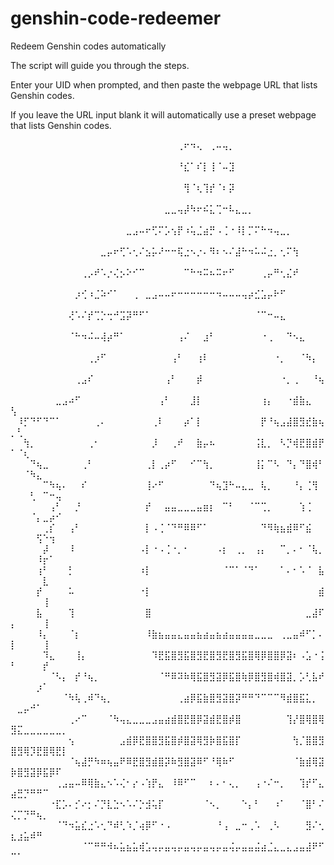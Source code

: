 # genshin-code-redeemer
Redeem Genshin codes automatically

The script will guide you through the steps.

Enter your UID when prompted, and then paste the webpage URL that lists Genshin codes.

If you leave the URL input blank it will automatically use a preset webpage that lists Genshin codes.


⠀⠀⠀⠀⠀⠀⠀⠀⠀⠀⠀⠀⠀⠀⠀⠀⠀⠀⠀⠀⠀⠀⠀⠀⠀⠀⢀⠖⠲⢄⠀⢀⠤⢤⡀⠀⠀⠀⠀⠀⠀⠀⠀⠀⠀⠀⠀⠀⠀⠀⠀⠀⠀⠀⠀⠀⠀⠀⠀⠀
⠀⠀⠀⠀⠀⠀⠀⠀⠀⠀⠀⠀⠀⠀⠀⠀⠀⠀⠀⠀⠀⠀⠀⠀⠀⠀⠘⣎⠁⠎⡇⢸⠈⠤⣹⠀⠀⠀⠀⠀⠀⠀⠀⠀⠀⠀⠀⠀⠀⠀⠀⠀⠀⠀⠀⠀⠀⠀⠀⠀
⠀⠀⠀⠀⠀⠀⠀⠀⠀⠀⠀⠀⠀⠀⠀⠀⠀⠀⠀⠀⠀⠀⠀⠀⠀⠀⠀⢻⠈⢆⢹⡞⠈⠆⡽⠀⠀⠀⠀⠀⠀⠀⠀⠀⠀⠀⠀⠀⠀⠀⠀⠀⠀⠀⠀⠀⠀⠀⠀⠀
⠀⠀⠀⠀⠀⠀⠀⠀⠀⠀⠀⠀⠀⠀⠀⠀⠀⠀⠀⠀⠀⠀⠀⠀⣀⣀⢤⡼⠳⠖⠮⣅⢉⠒⠧⣄⣀⡀⠀⠀⠀⠀⠀⠀⠀⠀⠀⠀⠀⠀⠀⠀⠀⠀⠀⠀⠀⠀⠀⠀
⠀⠀⠀⠀⠀⠀⠀⠀⠀⠀⠀⠀⠀⠀⠀⠀⠀⠀⣀⣠⠤⠖⢋⠍⡡⢢⡟⠰⢥⣈⣴⡛⠠⢈⠐⠸⡇⡉⠍⠓⠲⢤⣀⡀⠀⠀⠀⠀⠀⠀⠀⠀⠀⠀⠀⠀⠀⠀⠀⠀
⠀⠀⠀⠀⠀⠀⠀⠀⠀⠀⠀⠀⠀⠀⣀⡤⠖⢋⠡⢂⠌⣢⡥⠜⠒⠒⢯⣐⠢⡐⠄⠻⠆⠢⠌⣼⠓⠲⠥⠬⣐⡀⢂⠍⢳⠀⠀⠀⠀⠀⠀⠀⠀⠀⠀⠀⠀⠀⠀⠀
⠀⠀⠀⠀⠀⠀⠀⠀⠀⠀⠀⢀⡠⠞⠡⡐⢌⡢⠕⠊⠉⠀⠀⠀⠀⠀⠀⠉⠓⠲⠭⠦⠭⠖⠋⠀⠀⠀⠀⢀⡤⠛⢂⣌⠞⠀⠀⠀⠀⠀⠀⠀⠀⠀⠀⠀⠀⠀⠀⠀
⠀⠀⠀⠀⠀⠀⠀⠀⠀⠀⡰⢊⠰⣈⠵⠊⠁⠀⠀⢀⠀⣀⣠⠤⠤⠖⠒⠒⠒⠒⠒⠒⠲⠤⠤⠤⢤⡴⣊⣡⡤⠗⠋⠀⠀⠀⠀⠀⠀⠀⠀⠀⠀⠀⠀⠀⠀⠀⠀⠀
⠀⠀⠀⠀⠀⠀⠀⠀⠀⢜⠡⠌⡞⢉⡑⢒⠚⣩⡽⠛⠋⠁⠀⠀⠀⠀⠀⠀⠀⠀⠀⠀⠀⠀⠀⠀⠀⠀⠈⠉⠒⠤⣄⠀⠀⠀⠀⠀⠀⠀⠀⠀⠀⠀⠀⠀⠀⠀⠀⠀
⠀⠀⠀⠀⠀⠀⠀⠀⠀⠈⠓⠲⠬⠤⢼⡴⠛⠁⠀⠀⠀⠀⠀⠀⠀⠀⢠⠌⠀⠀⣰⠃⠀⠀⠀⠀⠀⠀⠀⠐⢀⠀⠀⠙⠢⣄⠀⠀⠀⠀⠀⠀⠀⠀⠀⠀⠀⠀⠀⠀
⠀⠀⠀⠀⠀⠀⠀⠀⠀⠀⠀⠀⢀⡰⠋⠀⠀⠀⠀⠀⠀⠀⠀⠀⠀⢠⠃⠀⠀⢰⠇⠀⠀⠀⠀⠀⠀⠀⠀⠀⠀⠐⡀⠀⠀⠈⠳⡄⠀⠀⠀⠀⠀⠀⠀⠀⠀⠀⠀⠀
⠀⠀⠀⠀⠀⠀⠀⠀⠀⠀⢀⣠⠎⠀⠀⠀⠀⠀⠀⠀⠀⠀⠀⠀⢠⠃⠀⠀⠀⡾⠀⠀⠀⠀⠀⠀⠀⠀⠀⠀⠀⠀⠐⡀⢀⠀⠀⠘⢦⠀⠀⠀⠀⠀⠀⠀⠀⠀⠀⠀
⠀⠀⠀⠀⠀⠀⠀⣀⣠⠴⠋⠀⠀⠀⠀⠀⠀⠀⠀⠀⠀⠀⠀⢠⠃⠀⠀⠀⣸⡇⠀⠀⠀⠀⠀⠀⠀⠀⠀⢰⡄⠀⠀⠐⣾⣷⣄⠀⠀⢣⠀⠀⠀⠀⠀⠀⠀⠀⠀⠀
⠀⠸⡋⠙⠋⠙⠉⠁⠀⠀⠀⠀⠀⢀⠄⠀⠀⠀⠀⠀⠀⠀⢀⠇⠀⠀⠀⡴⠁⡇⠀⠀⠀⠀⠀⠀⠀⠀⠀⡟⠘⢦⣠⣼⣿⣻⣞⣷⢦⡀⢃⠀⠀⠀⠀⠀⠀⠀⠀⠀
⠀⠀⢳⡀⠀⠀⠀⠀⠀⠀⠀⠀⢀⠂⠀⠀⠀⠀⠀⠀⠀⠀⡸⠀⠀⢀⠞⠀⠀⣷⡤⠦⠀⠀⠀⠀⠀⠀⢨⣇⡀⠀⠣⡙⢾⣟⣿⣾⡟⠁⠈⢆⠀⠀⠀⠀⠀⠀⠀⠀
⠀⠀⠀⠙⢦⣀⠀⠀⠀⠀⠀⢀⠃⠀⠀⠀⠀⠀⠀⠀⠀⢀⡇⢀⡴⠋⠀⠀⠊⠉⢳⡀⠀⠀⠀⠀⠀⠀⢸⡅⠉⠣⠀⠙⡄⠙⣿⢾⠃⠀⠀⠈⠳⣄⠀⠀⠀⠀⠀⠀
⠀⠀⠀⠀⠀⠉⠳⢦⠄⠀⠀⠎⠀⠀⠀⠀⠀⠀⠀⠀⠀⢸⠔⠋⠀⠀⠀⠀⠀⠀⠀⠙⢦⣹⠓⠤⣄⣀⠀⢧⡀⠀⠀⠀⠘⡄⢈⢻⠀⠀⠀⠀⢃⠀⠉⠒⢤⠀⠀⠀
⠀⠀⠀⠀⠀⠀⢠⠃⠀⠀⡘⠀⠀⠀⠀⠀⠀⠀⠀⠀⠀⡞⠀⠀⣤⣤⣀⣀⣀⣤⣶⡆⠀⠉⠃⠀⠀⠈⠉⢉⡀⠀⠀⠀⠀⢱⢈⠀⠀⠀⠀⠀⠈⡄⣀⡴⠊⠀⠀⠀
⠀⠀⠀⠀⠀⢀⡎⠀⠀⢠⠃⠀⠀⠀⠀⠀⠀⠀⠀⠀⠀⡇⠠⢈⠈⠙⠛⠿⠿⠋⠁⠀⠀⠀⠀⠀⠀⠀⠀⠙⠻⢷⣦⣾⠿⠋⣮⠀⠀⠀⠀⠀⠀⢫⠑⢲⠀⠀⠀⠀
⠀⠀⠀⠀⠀⡼⠀⠀⠀⠸⠀⠀⠀⠀⠀⠀⠀⠀⠀⠀⠠⡇⠐⠠⢈⠐⡀⠂⠀⠀⠀⠀⠠⡆⠀⢀⡀⠀⢠⡄⠀⠀⠉⡀⠄⠂⠈⢧⡀⠀⠀⠀⠀⠸⡖⠁⠀⠀⠀⠀
⠀⠀⠀⠀⢰⠃⠀⠀⠀⡃⠀⠀⠀⠀⠀⠀⠀⠀⠀⠀⠰⡇⠀⠀⠀⠀⠀⠀⠀⠀⠀⠀⠀⠈⠉⠁⠈⠙⠁⠀⠀⠀⠁⠄⠂⠡⠈⠀⣧⠀⠀⠀⠀⠀⣇⠀⠀⠀⠀⠀
⠀⠀⠀⠀⡞⠀⠀⠀⠀⠥⠀⠀⠀⠀⠀⠀⠀⠀⠀⠀⠐⡇⠀⠀⠀⠀⠀⠀⠀⠀⠀⠀⠀⠀⠀⠀⠀⠀⠀⠀⠀⠀⠀⠀⠀⠀⠀⠀⣾⠀⠀⠀⠀⠀⢸⠀⠀⠀⠀⠀
⠀⠀⠀⠀⣧⠀⠀⠀⠀⢹⠀⠀⠀⠀⠀⠀⠀⠀⠀⠀⠀⣿⠀⠀⠀⠀⠀⠀⠀⠀⠀⠀⠀⠀⠀⠀⠀⠀⠀⠀⠀⠀⠀⠀⠀⠀⣀⣼⠏⡄⠀⠀⠀⠀⢸⠀⠀⠀⠀⠀
⠀⠀⠀⠀⠸⡄⠀⠀⠀⠈⡆⠀⠀⠀⠀⠀⠀⠀⠀⠀⠀⠸⣷⣦⣤⣤⣄⣤⣤⣦⣴⣤⣦⣴⣤⣤⣤⣤⣀⣀⣀⠀⢀⣀⣤⠾⠋⡁⠄⡇⠀⠀⠀⠀⢸⠀⠀⠀⠀⠀
⠀⠀⠀⠀⠀⠹⣄⠀⠀⠀⢸⡄⠀⠀⠀⠀⠀⠀⠀⠀⠀⠀⠹⣟⣯⣿⣻⣯⣿⣻⣟⣿⣻⣟⣿⣻⣯⣿⢿⡿⣿⣿⡿⣽⠆⠠⣡⠐⢨⠃⠀⠀⠀⠀⡞⠀⠀⠀⠀⠀
⠀⠀⠀⠀⠀⠀⠈⠣⡄⠀⡞⠘⢦⡀⠀⠀⠀⠀⠀⠀⠀⠀⠀⠈⠛⠿⠽⠷⢿⣯⣿⣻⣽⡿⣯⣿⢷⡿⣿⣻⣿⢾⣿⣽⡀⡡⢃⣧⠞⠀⠀⠀⠀⡰⠁⠀⠀⠀⠀⠀
⠀⠀⠀⠀⠀⠀⠀⠀⠈⠳⢧⢀⠾⠙⢦⡀⠀⠀⠀⠀⠀⠀⠀⠀⠀⠀⢀⣴⡿⣯⣷⣿⣻⣽⣿⡽⠛⠛⠙⠉⠉⠉⠻⣾⣿⣯⣅⡀⠀⠀⣀⡤⠚⠁⠀⠀⠀⠀⠀⠀
⠀⠀⠀⠀⠀⠀⠀⠀⠀⢀⠔⠉⠀⠀⠀⠈⠳⢤⣄⣀⣀⣀⣠⣤⣴⣾⣿⣟⣿⡿⣽⣾⣟⣿⡾⣿⠀⠀⠀⠀⠀⠀⠀⢹⡜⣿⢿⣿⢿⣻⣍⣀⣀⣀⣀⣀⣀⡀⠀⠀
⠀⠀⠀⠀⠀⠀⠀⠀⠀⢢⠀⠀⠀⠀⠀⠀⠀⣠⣾⡿⣟⣿⣿⣻⣯⣿⡾⣿⣽⢿⣻⡷⣿⣯⣿⡏⠀⠀⠀⠀⠀⠀⠀⠀⢳⡈⣿⣿⣻⣿⣻⢿⡹⣟⣿⢿⣟⡇⠀⠀
⠀⠀⠀⠀⠀⠀⠀⠀⠀⠈⢦⣼⡛⠳⠶⢦⣤⠟⠿⣟⣿⣻⣾⣿⡽⠷⣻⣿⣽⠿⠋⠘⢿⠷⠋⠀⠀⠀⠀⠀⠀⠀⠀⠀⠈⣷⣾⢿⣽⡷⣿⣻⣽⡿⣯⡿⠏⠀⠀⠀
⠀⠀⠀⠀⠀⠀⠀⢀⣠⣤⠤⠿⢿⣷⣄⠢⠡⢌⠂⡔⠠⢱⡟⣄⠀⠸⠿⠋⠉⠀⠀⠆⠄⠂⢄⡀⠀⠀⢠⠐⠌⠒⡀⠀⠀⢹⡞⠋⣄⣴⣛⡙⠛⠛⠉⠀⠀⠀⠀⠀
⠀⠀⠀⠀⠀⠀⠐⣏⡡⠄⡊⠔⡂⠌⡙⣇⣑⠢⠡⠌⡑⣺⢥⡏⠀⠀⠀⠀⠀⠀⠈⠢⡀⠀⠀⠀⠑⡄⠃⠀⠀⠰⠁⠀⠀⠈⣿⠃⠌⢌⡉⡙⠛⢦⡀⠀⠀⠀⠀⠀
⠀⠀⠀⠀⠀⠀⠀⠈⠙⠲⣥⣎⣐⠡⢂⠙⠾⢃⠱⡈⢴⡿⠋⠐⠠⠀⠀⠀⠀⠀⠀⠀⠘⢠⠀⣀⠒⢀⠡⠀⢀⠣⠀⠀⠀⠀⣻⠌⢂⣆⣰⣥⠾⠛⠀⠀⠀⠀⠀⠀
⠀⠀⠀⠀⠀⠀⠀⠀⠀⠀⠀⠈⠉⠛⠛⠺⠦⣥⣦⣥⢾⣡⢤⡤⣤⢤⡤⣤⢤⡤⣤⢤⡤⣤⢬⡤⣤⣤⣬⣴⣈⣄⣀⣄⣠⣤⣼⠟⠋⠉⠁⠀⠀⠀⠀⠀⠀⠀⠀⠀
⠀⠀⠀⠀⠀⠀⠀⠀⠀⠀⠀⠀⠀⠀⠀⠀⠀⠀⠀⠀⠀⠀⠀⠀⠀⠀⠀⠀⠀⠀⠀⠀⠀⠀⠀⠀⠀⠀⠀⠀⠀⠀⠀⠀⠀⠀⠀⠀⠀⠀⠀⠀⠀⠀⠀⠀⠀⠀⠀⠀
